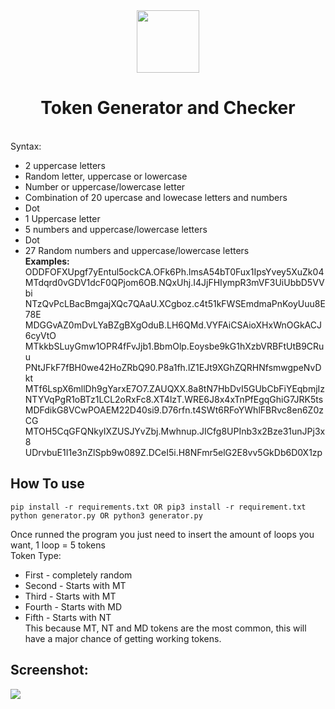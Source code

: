 <div align="center">
<img 
height="100px" 
width="100px"
src="https://camo.githubusercontent.com/4b028e8e841f57ee96b472fa88ea7ed66ddd3720/687474703a2f2f692e696d6775722e636f6d2f65597779386c632e706e67"
></img>
<h1>Token Generator and Checker</h1><br>
</div>
Syntax:  

- 2 uppercase letters<br>
- Random letter, uppercase or lowercase<br>
- Number or uppercase/lowercase letter<br>
- Combination of 20 upercase and lowecase letters and numbers<br>
- Dot<br>
- 1 Uppercase letter<br>
- 5 numbers and uppercase/lowercase letters<br>
- Dot<br>
- 27 Random numbers and uppercase/lowercase letters  <br>
**Examples:**  <br>
ODDFOFXUpgf7yEntul5ockCA.OFk6Ph.lmsA54bT0Fux1IpsYvey5XuZk04  
MTdqrd0vGDV1dcF0QPjom6OB.NQxUhj.I4JjFHIympR3mVF3UiUbbD5VVbi  
NTzQvPcLBacBmgajXQc7QAaU.XCgboz.c4t51kFWSEmdmaPnKoyUuu8E78E  
MDGGvAZ0mDvLYaBZgBXgOduB.LH6QMd.VYFAiCSAioXHxWnOGkACJ6cyVtO  
MTkkbSLuyGmw1OPR4fFvJjb1.BbmOlp.Eoysbe9kG1hXzbVRBFtUtB9CRuu  
PNtJFkF7fBH0we42HoZRbQ90.P8a1fh.lZ1EJt9XGhZQRHNfsmwgpeNvDkt  
MTf6LspX6mllDh9gYarxE7O7.ZAUQXX.8a8tN7HbDvI5GUbCbFiYEqbmjIz  
NTYVqPgR1oBTz1LCL2oRxFc8.XT4lzT.WRE6J8x4xTnPfEgqGhiG7JRK5ts  
MDFdikG8VCwPOAEM22D40si9.D76rfn.t4SWt6RFoYWhlFBRvc8en6Z0zCG  
MTOH5CqGFQNkyIXZUSJYvZbj.Mwhnup.JICfg8UPInb3x2Bze31unJPj3x8  
UDrvbuE1I1e3nZlSpb9w089Z.DCeI5i.H8NFmr5elG2E8vv5GkDb6D0X1zp  
## How To use
```
pip install -r requirements.txt OR pip3 install -r requirement.txt
python generator.py OR python3 generator.py
```

Once runned the program you just need to insert the amount of loops you want, 1 loop = 5 tokens  
Token Type:  
- First - completely random
- Second - Starts with MT
- Third - Starts with MT
- Fourth - Starts with MD
- Fifth - Starts with NT  
This because MT, NT and MD tokens are the most common, this will have a major chance of getting working tokens.

## Screenshot:  <br>
<img src="https://i.imgur.com/U9e1Oat.png"></img><br>
